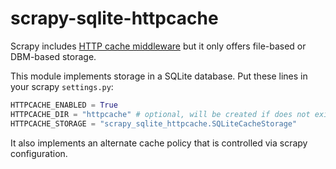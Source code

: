 # scrapy-sqlite-httpcache

Scrapy includes [HTTP cache
middleware](https://docs.scrapy.org/en/latest/topics/downloader-middleware.html#module-scrapy.downloadermiddlewares.httpcache)
but it only offers file-based or DBM-based storage.

This module implements storage in a SQLite database.  Put these lines in your scrapy `settings.py`:

```python
HTTPCACHE_ENABLED = True
HTTPCACHE_DIR = "httpcache" # optional, will be created if does not exist
HTTPCACHE_STORAGE = "scrapy_sqlite_httpcache.SQLiteCacheStorage"
```

It also implements an alternate cache policy that is controlled via scrapy configuration.
